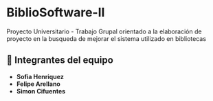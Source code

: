 # BiblioSoftware-II
Proyecto Universitario - Trabajo Grupal orientado a la elaboración de proyecto en la busqueda de mejorar el sistema utilizado en bibliotecas

## 👥 Integrantes del equipo
- **Sofia Henriquez**  
- **Felipe Arellano** 
- **Simon Cifuentes** 

